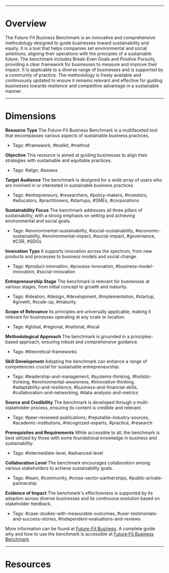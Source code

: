 ___
# Overview
The Future-Fit Business Benchmark is an innovative and comprehensive methodology designed to guide businesses toward sustainability and equity. It is a tool that helps companies set environmental and social ambitions, aligning their operations with the principles of a sustainable future. The benchmark includes Break-Even Goals and Positive Pursuits, providing a clear framework for businesses to measure and improve their impact. It is applicable to a diverse range of businesses and is supported by a community of practice. The methodology is freely available and continuously updated to ensure it remains relevant and effective for guiding businesses towards resilience and competitive advantage in a sustainable manner.

___
# Dimensions

**Resource Type**
The Future-Fit Business Benchmark is a multifaceted tool that encompasses various aspects of sustainable business practices.
- Tags: #framework, #toolkit, #method

**Objective**
This resource is aimed at guiding businesses to align their strategies with sustainable and equitable practices.
- Tags: #align, #assess

**Target Audience**
The benchmark is designed for a wide array of users who are involved in or interested in sustainable business practices.
- Tags: #entrepreneurs, #researchers, #policy-makers, #investors, #educators, #practitioners, #startups, #SMEs, #corporations

**Sustainability Focus**
The benchmark addresses all three pillars of sustainability, with a strong emphasis on setting and achieving environmental and social goals.
- Tags: #environmental-sustainability, #social-sustainability, #economic-sustainability, #environmental-impact, #social-impact, #governance, #CSR, #SDGs

**Innovation Type**
It supports innovation across the spectrum, from new products and processes to business models and social change.
- Tags: #product-innovation, #process-innovation, #business-model-innovation, #social-innovation

**Entrepreneurship Stage**
The benchmark is relevant for businesses at various stages, from initial concept to growth and maturity.
- Tags: #ideation, #design, #development, #implementation, #startup, #growth, #scale-up, #maturity

**Scope of Relevance**
Its principles are universally applicable, making it relevant for businesses operating at any scale or location.
- Tags: #global, #regional, #national, #local

**Methodological Approach**
The benchmark is grounded in a principles-based approach, ensuring robust and comprehensive guidance.
- Tags: #theoretical-frameworks

**Skill Development**
Adopting the benchmark can enhance a range of competencies crucial for sustainable entrepreneurship.
- Tags: #leadership-and-management, #systems-thinking, #holistic-thinking, #environmental-awareness, #innovative-thinking, #adaptability-and-resilience, #business-and-financial-skills, #collaboration-and-networking, #data-analysis-and-metrics

**Source and Credibility**
The benchmark is developed through a multi-stakeholder process, ensuring its content is credible and relevant.
- Tags: #peer-reviewed-publications, #reputable-industry-sources, #academic-institutions, #recognized-experts, #practice, #research

**Prerequisites and Requirements**
While accessible to all, the benchmark is best utilized by those with some foundational knowledge in business and sustainability.
- Tags: #intermediate-level, #advanced-level

**Collaboration Level**
The benchmark encourages collaboration among various stakeholders to achieve sustainability goals.
- Tags: #team, #community, #cross-sector-partnerships, #public-private-partnership

**Evidence of Impact**
The benchmark's effectiveness is supported by its adoption across diverse businesses and its continuous evolution based on stakeholder feedback.
- Tags: #case-studies-with-measurable-outcomes, #user-testimonials-and-success-stories, #independent-evaluations-and-reviews

More information can be found at [Future-Fit Business](https://futurefitbusiness.org/explore-the-benchmark-and-key-concepts/). A complete guide why and how to use the benchmark is accessible at [Future‑Fit Business Benchmark](https://benchmark.futurefitbusiness.org/mg.html)

___
# Resources


